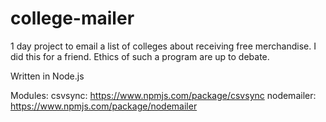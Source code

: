 # college-mailer

1 day project to email a list of colleges about receiving free merchandise. 
I did this for a friend. Ethics of such a program are up to debate.

Written in Node.js

Modules:
csvsync: https://www.npmjs.com/package/csvsync
nodemailer: https://www.npmjs.com/package/nodemailer

